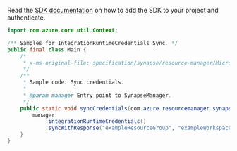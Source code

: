 Read the [SDK documentation](https://github.com/Azure/azure-sdk-for-java/blob/azure-resourcemanager-synapse_1.0.0-beta.3/sdk/synapse/azure-resourcemanager-synapse/README.md) on how to add the SDK to your project and authenticate.

```java
import com.azure.core.util.Context;

/** Samples for IntegrationRuntimeCredentials Sync. */
public final class Main {
    /*
     * x-ms-original-file: specification/synapse/resource-manager/Microsoft.Synapse/preview/2021-06-01-preview/examples/IntegrationRuntimes_SyncCredentials.json
     */
    /**
     * Sample code: Sync credentials.
     *
     * @param manager Entry point to SynapseManager.
     */
    public static void syncCredentials(com.azure.resourcemanager.synapse.SynapseManager manager) {
        manager
            .integrationRuntimeCredentials()
            .syncWithResponse("exampleResourceGroup", "exampleWorkspace", "exampleIntegrationRuntime", Context.NONE);
    }
}
```
